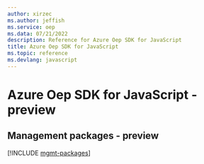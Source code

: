 ```yaml
---
author: xirzec
ms.author: jeffish
ms.service: oep
ms.data: 07/21/2022
description: Reference for Azure Oep SDK for JavaScript
title: Azure Oep SDK for JavaScript
ms.topic: reference
ms.devlang: javascript
---
```

# Azure Oep SDK for JavaScript - preview

## Management packages - preview
[!INCLUDE [mgmt-packages](oep-mgmt-index.md)]